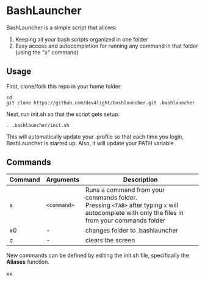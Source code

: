 
# BashLauncher

BashLauncher is a simple script that allows:

1. Keeping all your bash scripts organized in one folder
1. Easy access and autocompletion for running any command in that folder (using the "x" command)

## Usage
First, clone/fork this repo in your home folder:
```
cd
git clone https://github.com/dev4light/bashlauncher.git .bashlauncher
```

Next, run init.sh so that the script gets setup:

```
. .bashlauncher/init.sh
```
This will automatically update your .profile so that each time you login, BashLauncher is started up.
Also, it will update your PATH variable 

## Commands
| Command | Arguments | Description |
|--|--|--|
| x | `<command>` | Runs a command from your commands folder.<br> Pressing `<TAB>` after typing `x` will autocomplete with only the files in from your commands folder |
| x0 | - | changes folder to .bashlauncher |
| c | - | clears the screen |

New commands can be defined by editing the init.sh file, specifically the **Aliases** function.

xx

